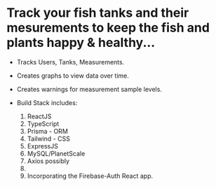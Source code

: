 # Track your fish tanks and their mesurements to keep the fish and plants happy & healthy...

- Tracks Users, Tanks, Measurements.
- Creates graphs to view data over time.
- Creates warnings for measurement sample levels.

- Build Stack includes:
   1) ReactJS
   2) TypeScript
   3) Prisma - ORM
   4) Tailwind - CSS
   5) ExpressJS
   6) MySQL/PlanetScale
   7) Axios possibly
   8) 
   9) Incorporating the Firebase-Auth React app.
